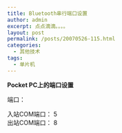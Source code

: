 ```yaml
---
title: Bluetooth串行端口设置
author: admin
excerpt: 点点滴滴。。。。
layout: post
permalink: /posts/20070526-115.html
categories:
  - 其他技术
tags:
  - 单片机
---
```

<span style="font-weight: bold;">Pocket PC上的端口设置</p> <p>
  </span>端口：
</p>

<p>
  入站COM端口： 5<br />出站COM端口： 8
</p>
